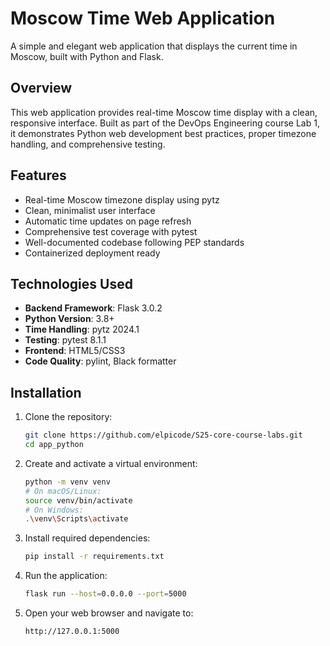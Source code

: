 # Moscow Time Web Application

A simple and elegant web application that displays the current time in Moscow, built with Python and Flask.

## Overview

This web application provides real-time Moscow time display with a clean, responsive interface. Built as part of the DevOps Engineering course Lab 1, it demonstrates Python web development best practices, proper timezone handling, and comprehensive testing.

## Features

- Real-time Moscow timezone display using pytz
- Clean, minimalist user interface
- Automatic time updates on page refresh
- Comprehensive test coverage with pytest
- Well-documented codebase following PEP standards
- Containerized deployment ready

## Technologies Used

- **Backend Framework**: Flask 3.0.2
- **Python Version**: 3.8+
- **Time Handling**: pytz 2024.1
- **Testing**: pytest 8.1.1
- **Frontend**: HTML5/CSS3
- **Code Quality**: pylint, Black formatter

## Installation

1. Clone the repository:

   ```bash
   git clone https://github.com/elpicode/S25-core-course-labs.git
   cd app_python
   ```

2. Create and activate a virtual environment:

   ```bash
   python -m venv venv
   # On macOS/Linux:
   source venv/bin/activate
   # On Windows:
   .\venv\Scripts\activate
   ```

3. Install required dependencies:

   ```bash
   pip install -r requirements.txt
   ```

4. Run the application:

   ```bash
   flask run --host=0.0.0.0 --port=5000
   ```

5. Open your web browser and navigate to:

   ```bash
   http://127.0.0.1:5000
   ```
